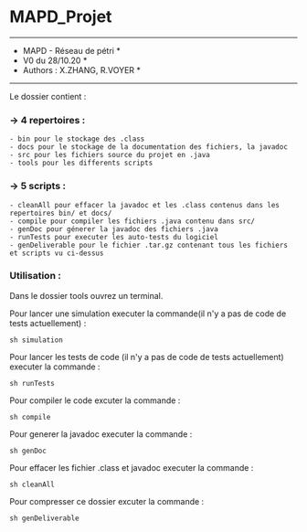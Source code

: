 # MAPD_Projet

**********************************************************
* MAPD - Réseau de pétri				 *
* V0 du 28/10.20					 *
* Authors : X.ZHANG, R.VOYER	 *
**********************************************************
Le dossier  contient :

### -> 4 repertoires :
	- bin pour le stockage des .class
	- docs pour le stockage de la documentation des fichiers, la javadoc
	- src pour les fichiers source du projet en .java
	- tools pour les differents scripts 

### -> 5 scripts :
	- cleanAll pour effacer la javadoc et les .class contenus dans les repertoires bin/ et docs/
	- compile pour compiler les fichiers .java contenu dans src/ 
	- genDoc pour génerer la javadoc des fichiers .java
	- runTests pour executer les auto-tests du logiciel 
	- genDeliverable pour le fichier .tar.gz contenant tous les fichiers et scripts vu ci-dessus


### Utilisation : 
Dans le dossier tools ouvrez un terminal.

Pour lancer une simulation executer la commande(il n'y a pas de code de tests actuellement) : 
```terminal
sh simulation
```
Pour lancer les tests de code (il n'y a pas de code de tests actuellement) executer la commande : 
```terminal
sh runTests
```
Pour compiler le code excuter la commande : 
```terminal
sh compile
```
Pour generer la javadoc executer la commande : 
```terminal
sh genDoc
```

Pour effacer les fichier .class et javadoc executer la commande : 
```terminal
sh cleanAll
```

Pour compresser ce dossier excuter la commande : 
```terminal
sh genDeliverable
```
